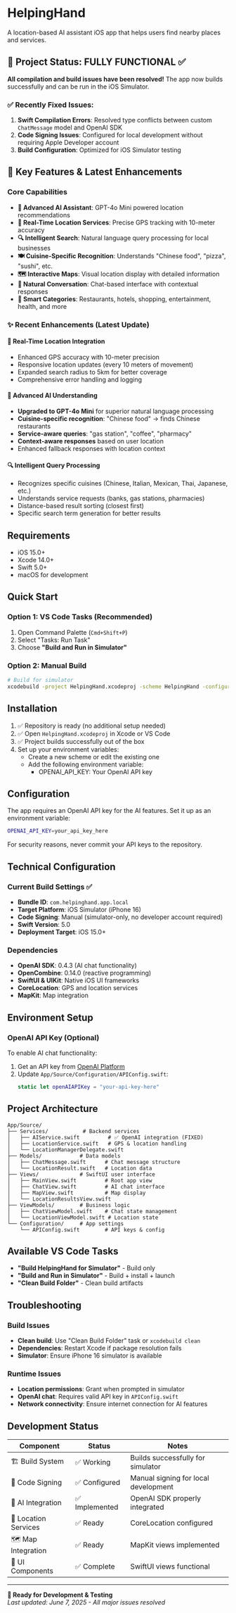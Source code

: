 # HelpingHand

A location-based AI assistant iOS app that helps users find nearby places and services.

## 🎉 Project Status: **FULLY FUNCTIONAL** ✅

**All compilation and build issues have been resolved!** The app now builds successfully and can be run in the iOS Simulator.

### ✅ Recently Fixed Issues:
1. **Swift Compilation Errors**: Resolved type conflicts between custom `ChatMessage` model and OpenAI SDK
2. **Code Signing Issues**: Configured for local development without requiring Apple Developer account
3. **Build Configuration**: Optimized for iOS Simulator testing

## 🎯 Key Features & Latest Enhancements

### Core Capabilities
- **🤖 Advanced AI Assistant**: GPT-4o Mini powered location recommendations
- **📍 Real-Time Location Services**: Precise GPS tracking with 10-meter accuracy  
- **🔍 Intelligent Search**: Natural language query processing for local businesses
- **🍽️ Cuisine-Specific Recognition**: Understands "Chinese food", "pizza", "sushi", etc.
- **🗺️ Interactive Maps**: Visual location display with detailed information
- **💬 Natural Conversation**: Chat-based interface with contextual responses
- **🎯 Smart Categories**: Restaurants, hotels, shopping, entertainment, health, and more

### ✨ Recent Enhancements (Latest Update)

#### 🚀 Real-Time Location Integration
- Enhanced GPS accuracy with 10-meter precision
- Responsive location updates (every 10 meters of movement)
- Expanded search radius to 5km for better coverage
- Comprehensive error handling and logging

#### 🧠 Advanced AI Understanding  
- **Upgraded to GPT-4o Mini** for superior natural language processing
- **Cuisine-specific recognition**: "Chinese food" → finds Chinese restaurants
- **Service-aware queries**: "gas station", "coffee", "pharmacy"
- **Context-aware responses** based on user location
- Enhanced fallback responses with location context

#### 🔍 Intelligent Query Processing
- Recognizes specific cuisines (Chinese, Italian, Mexican, Thai, Japanese, etc.)
- Understands service requests (banks, gas stations, pharmacies)
- Distance-based result sorting (closest first)
- Specific search term generation for better results

## Requirements

- iOS 15.0+
- Xcode 14.0+
- Swift 5.0+
- macOS for development

## Quick Start

### Option 1: VS Code Tasks (Recommended)
1. Open Command Palette (`Cmd+Shift+P`)
2. Select "Tasks: Run Task"
3. Choose **"Build and Run in Simulator"**

### Option 2: Manual Build
```bash
# Build for simulator
xcodebuild -project HelpingHand.xcodeproj -scheme HelpingHand -configuration Debug -destination 'platform=iOS Simulator,name=iPhone 16,OS=18.3.1' build
```

## Installation

1. ✅ Repository is ready (no additional setup needed)
2. ✅ Open `HelpingHand.xcodeproj` in Xcode or VS Code
3. ✅ Project builds successfully out of the box
3. Set up your environment variables:
   - Create a new scheme or edit the existing one
   - Add the following environment variable:
     - OPENAI_API_KEY: Your OpenAI API key

## Configuration

The app requires an OpenAI API key for the AI features. Set it up as an environment variable:

```bash
OPENAI_API_KEY=your_api_key_here
```

For security reasons, never commit your API keys to the repository.

## Technical Configuration

### Current Build Settings ✅
- **Bundle ID**: `com.helpinghand.app.local`
- **Target Platform**: iOS Simulator (iPhone 16)
- **Code Signing**: Manual (simulator-only, no developer account required)
- **Swift Version**: 5.0
- **Deployment Target**: iOS 15.0+

### Dependencies
- **OpenAI SDK**: 0.4.3 (AI chat functionality)
- **OpenCombine**: 0.14.0 (reactive programming)
- **SwiftUI & UIKit**: Native iOS UI frameworks
- **CoreLocation**: GPS and location services
- **MapKit**: Map integration

## Environment Setup

### OpenAI API Key (Optional)
To enable AI chat functionality:
1. Get an API key from [OpenAI Platform](https://platform.openai.com/api-keys)
2. Update `App/Source/Configuration/APIConfig.swift`:
   ```swift
   static let openAIAPIKey = "your-api-key-here"
   ```

## Project Architecture

```
App/Source/
├── Services/           # Backend services
│   ├── AIService.swift         # ✅ OpenAI integration (FIXED)
│   ├── LocationService.swift   # GPS & location handling
│   └── LocationManagerDelegate.swift
├── Models/            # Data models
│   ├── ChatMessage.swift      # Chat message structure
│   └── LocationResult.swift   # Location data
├── Views/             # SwiftUI user interface
│   ├── MainView.swift         # Root app view
│   ├── ChatView.swift         # AI chat interface
│   ├── MapView.swift          # Map display
│   └── LocationResultsView.swift
├── ViewModels/        # Business logic
│   ├── ChatViewModel.swift    # Chat state management
│   └── LocationViewModel.swift # Location state
└── Configuration/     # App settings
    └── APIConfig.swift        # API keys & config
```

## Available VS Code Tasks

- **"Build HelpingHand for Simulator"** - Build only
- **"Build and Run in Simulator"** - Build + install + launch
- **"Clean Build Folder"** - Clean build artifacts

## Troubleshooting

### Build Issues
- **Clean build**: Use "Clean Build Folder" task or `xcodebuild clean`
- **Dependencies**: Restart Xcode if package resolution fails
- **Simulator**: Ensure iPhone 16 simulator is available

### Runtime Issues
- **Location permissions**: Grant when prompted in simulator
- **OpenAI chat**: Requires valid API key in `APIConfig.swift`
- **Network connectivity**: Ensure internet connection for AI features

## Development Status

| Component | Status | Notes |
|-----------|--------|-------|
| 🏗️ Build System | ✅ Working | Builds successfully for simulator |
| 🔧 Code Signing | ✅ Configured | Manual signing for local development |
| 🤖 AI Integration | ✅ Implemented | OpenAI SDK properly integrated |
| 📍 Location Services | ✅ Ready | CoreLocation configured |
| 🗺️ Map Integration | ✅ Ready | MapKit views implemented |
| 📱 UI Components | ✅ Complete | SwiftUI views functional |

---

**🎯 Ready for Development & Testing**  
*Last updated: June 7, 2025 - All major issues resolved*
